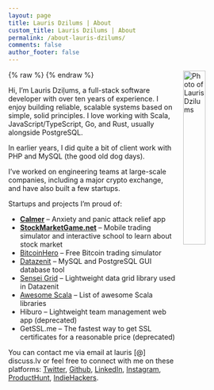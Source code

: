 ```yaml
---
layout: page
title: Lauris Dzilums | About
custom_title: Lauris Dzilums | About
permalink: /about-lauris-dzilums/
comments: false
author_footer: false
---
```


{% raw %}
<a href="/images/lauris_dzilums-lg.png" title="View larger picture"><img src="/images/lauris_dzilums-sm.png" alt="Photo of Lauris Dzilums"
style="float:right;width:30%;max-width:210px;margin-left:15px;"/></a>
{% endraw %}

Hi, I’m Lauris Dziļums, a full-stack software developer with over ten years of experience.
I enjoy building reliable, scalable systems based on simple, solid principles.
I love working with Scala, JavaScript/TypeScript, Go, and Rust, usually alongside PostgreSQL.

In earlier years, I did quite a bit of client work with PHP and MySQL (the good old dog days).

I’ve worked on engineering teams at large-scale companies, including a major crypto exchange, and have also built a few startups.

Startups and projects I’m proud of:

* **[Calmer](https://gocalmer.com/)** – Anxiety and panic attack relief app
* **[StockMarketGame.net](https://stockmarketgame.net)** – Mobile trading simulator and interactive school to learn about stock market
* [BitcoinHero](https://bitcoinhero.me) – Free Bitcoin trading simulator
* [Datazenit](http://datazenit.com) – MySQL and PostgreSQL GUI database tool
* [Sensei Grid](https://datazenit.com/static/sensei-grid/examples/index.html) – Lightweight data grid library used in Datazenit
* [Awesome Scala](https://github.com/lauris/awesome-scala) –  List of awesome Scala libraries
* Hiburo – Lightweight team management web app (deprecated)
* GetSSL.me – The fastest way to get SSL certificates for a reasonable price (deprecated)

You can contact me via email at lauris [@] discuss.lv or feel free to connect with me on these platforms:
[Twitter](http://twitter.com/lauriswat),
[Github](http://github.com/lauris),
[LinkedIn](https://www.linkedin.com/in/laurisdzilums),
[Instagram](https://www.instagram.com/laurisdzilums/),
[ProductHunt](https://www.producthunt.com/@lauriswat),
[IndieHackers](https://www.indiehackers.com/lauris/).
